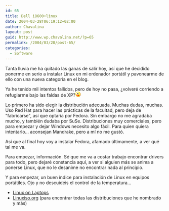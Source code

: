 ```yaml
---
id: 65
title: Dell i8600+linux
date: 2004-03-28T06:19:12+02:00
author: Chavalina
layout: post
guid: http://www.wp.chavalina.net/?p=65
permalink: /2004/03/28/post-65/
categories:
  - Software
---
```

Tanta lluvia me ha quitado las ganas de salir hoy, as&iacute; que he decidido ponerme en serio a instalar Linux en mi ordenador portátil y pavonearme de ello con una nueva categor&iacute;a en el blog.

Ya he tenido mil intentos fallidos, pero de hoy no pasa, &iquest;volveré corriendo a refugiarme bajo las faldas de XP?![emo](/imagenes/emoticonos/asustado.gif) 

Lo primero ha sido elegir la distribución adecuada. Muchas dudas, muchas. Uso Red Hat para hacer las prácticas de la facultad, pero deja de "fabricarse", as&iacute; que optar&iacute;a por Fedora. Sin embargo no me agradaba mucho, y también dudaba por SuSe. Distribuciones muy comerciales, pero para empezar y dejar Windows necesito algo fácil. Para quien quiera intentarlo… aconsejan Mandrake, pero a m&iacute; no me gustó.

As&iacute; que al final hoy voy a instalar Fedora, afamado &uacute;ltimamente, a ver qué tal me va.

Para empezar, información. Sé que me va a costar trabajo encontrar drivers para todo, pero dejaré constancia aqu&iacute;, a ver si alguien más se anima a ponerse Linux, que no le desanime no encontrar nada al principio.

Y para empezar, un buen &iacute;ndice para instalación de Linux en equipos portátiles. Ojo y no descuidéis el control de la temperatura…

  * <a href="http://www.linux-laptop.net/" target="_blank">Linux on Laptops</a>
  * <a href="http://www.linuxiso.org/" target="_blank">Linuxiso.org</a> (para encontrar todas las distribuciones que he nombrado y más)